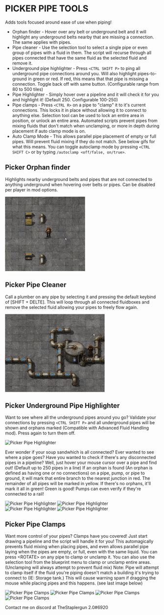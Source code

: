# PICKER PIPE TOOLS

Adds tools focused around ease of use when piping!

- Orphan finder - Hover over any belt or underground belt and it will highlight any underground belts nearby that are missing a connection. The same applies with pipes.
- Pipe cleaner - Use the selection tool to select a single pipe or even group of pipes with a fluid in them. The script will recurse through all pipes connected that have the same fluid as the selected fluid and remove it.
- Underground pipe highlighter - Press `<CTRL SHIFT P>` to ping all underground pipe connections around you. Will also highlight pipes-to-ground in green or red. If red, this means that that pipe is missing a connection. Toggle back off with same button. (Configurable range from 80 to 500 tiles)
- Pipe Highlighter - Simply hover over a pipeline and it will check it for you and highlight it! (Default 250. Configurable 100-250)
- Pipe clamps - Press `<CTRL R>` on a pipe to "clamp" it to it's current connections. This locks it in place without allowing it to connect to anything else. Selection tool can be used to lock an entire area in position, or unlock an entire area. Automated scripts prevent pipes from mixing fluids that don't match when unclamping, or more in depth during placement if auto clamp mode is on.
- Auto Clamp Mode - This allows parallel pipe placement of empty or full pipes. Will prevent fluid mixing if they do not match. See below gifs for what this means. You can toggle autoclamp mode by pressing `<CTRL SHIFT C>` or by typing `/autoclamp <off/false, on/true>`.

## Picker Orphan finder

Highlights nearby underground belts and pipes that are not connected to anything underground when hovering over belts or pipes. Can be disabled per player in mod options.

![Picker Orphan finder](https://github.com/Nexela/PickerAtheneum/raw/master/.web/picker-orphans.gif)

## Picker Pipe Cleaner

Call a plumber on any pipe by selecting it and pressing the default keybind of [SHIFT + DELTE]. This will loop through all connected fluidboxes and remove the selected fluid allowing your pipes to freely flow again.

![Picker Pipe Cleaner](https://github.com/Nexela/PickerAtheneum/raw/master/.web/picker-pipe-cleaner.gif)

## Picker Underground Pipe Highlighter

Want to see where all the underground pipes around you go? Validate your connections by pressing `<CTRL SHIFT P>` and all underground pipes will be shown and orphans marked (Compatible with Advanced Fluid Handling mod). Press again to turn them off.

![Picker Pipe Highlighter](https://thumbs.gfycat.com/WelltodoBonyHusky.webp)

Ever wonder if your soup sandwhich is all connected? Ever wanted to see where a pipe goes? Have you wanted to check if there's any disconnected pipes in a pipeline? Well, just hover your mouse cursor over a pipe and find out! (Default up to 250 pipes in a line)
If an orphan is found (An orphan is defined as having one or no connections) on a pipe, pump, or pipe to ground, it will mark that entire branch to the nearest junction in red. The remainder of all pipes will be marked in yellow.
If there's no orphans, it'll mark it all in green! Green is good!
Pumps can even verify if they're connected to a rail!

![Picker Pipe Highlighter](https://i.imgur.com/erfPf6X.png)
![Picker Pipe Highlighter](https://i.imgur.com/1t7RKo9.png)
![Picker Pipe Highlighter](https://thumbs.gfycat.com/AmazingAdmirableFrog-size_restricted.gif)
![Picker Pipe Highlighter](https://thumbs.gfycat.com/ConstantBlandCoelacanth-size_restricted.gif)

## Picker Pipe Clamps

Want more control of your pipes? Clamps have you covered! Just start drawing a pipeline and the script will handle it for you! This automagically prevents fluid mixing when placing pipes, and even allows parallel pipe laying when the pipes are empty, or full, even with the same liquid.
You can press \<ROTATE> on any pipe to clamp or unclamp it. You can also use the selection tool from the blueprint menu to clamp or unclamp entire areas. (Unclamping will always attempt to prevent fluid mix)
Note: Pipe will attempt to clamp itself if the fluid you're piping doesn't match a building it's trying to connect to (IE: Storage tank.) This will cause warning spam if dragging the mouse while placing pipes and this happens. (see last image below)

![Picker Pipe Clamps](https://thumbs.gfycat.com/JollyCooperativeBlacknorwegianelkhound.webp)
![Picker Pipe Clamps](https://thumbs.gfycat.com/LongPeacefulCrocodile.webp)
![Picker Pipe Clamps](https://thumbs.gfycat.com/LeanSkeletalArmedcrab.webp)
![Picker Pipe Clamps](https://thumbs.gfycat.com/DazzlingComplicatedIberianbarbel-max-1mb.gif)

Contact me on discord at TheStaplergun 2.0#6920
